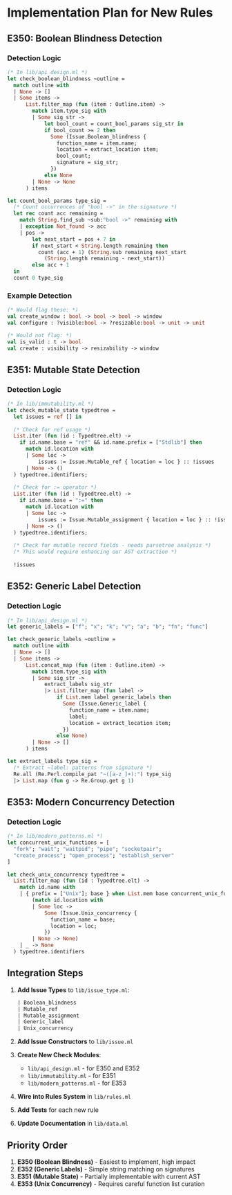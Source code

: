 # Implementation Plan for New Rules

## E350: Boolean Blindness Detection

### Detection Logic
```ocaml
(* In lib/api_design.ml *)
let check_boolean_blindness ~outline =
  match outline with
  | None -> []
  | Some items ->
      List.filter_map (fun (item : Outline.item) ->
        match item.type_sig with
        | Some sig_str ->
            let bool_count = count_bool_params sig_str in
            if bool_count >= 2 then
              Some (Issue.Boolean_blindness {
                function_name = item.name;
                location = extract_location item;
                bool_count;
                signature = sig_str;
              })
            else None
        | None -> None
      ) items

let count_bool_params type_sig =
  (* Count occurrences of "bool ->" in the signature *)
  let rec count acc remaining =
    match String.find_sub ~sub:"bool ->" remaining with
    | exception Not_found -> acc
    | pos ->
        let next_start = pos + 7 in
        if next_start < String.length remaining then
          count (acc + 1) (String.sub remaining next_start 
            (String.length remaining - next_start))
        else acc + 1
  in
  count 0 type_sig
```

### Example Detection
```ocaml
(* Would flag these: *)
val create_window : bool -> bool -> bool -> window
val configure : ?visible:bool -> ?resizable:bool -> unit -> unit

(* Would not flag: *)
val is_valid : t -> bool
val create : visibility -> resizability -> window
```

## E351: Mutable State Detection

### Detection Logic
```ocaml
(* In lib/immutability.ml *)
let check_mutable_state typedtree =
  let issues = ref [] in
  
  (* Check for ref usage *)
  List.iter (fun (id : Typedtree.elt) ->
    if id.name.base = "ref" && id.name.prefix = ["Stdlib"] then
      match id.location with
      | Some loc ->
          issues := Issue.Mutable_ref { location = loc } :: !issues
      | None -> ()
  ) typedtree.identifiers;
  
  (* Check for := operator *)
  List.iter (fun (id : Typedtree.elt) ->
    if id.name.base = ":=" then
      match id.location with
      | Some loc ->
          issues := Issue.Mutable_assignment { location = loc } :: !issues
      | None -> ()
  ) typedtree.identifiers;
  
  (* Check for mutable record fields - needs parsetree analysis *)
  (* This would require enhancing our AST extraction *)
  
  !issues
```

## E352: Generic Label Detection

### Detection Logic
```ocaml
(* In lib/api_design.ml *)
let generic_labels = ["f"; "x"; "k"; "v"; "a"; "b"; "fn"; "func"]

let check_generic_labels ~outline =
  match outline with
  | None -> []
  | Some items ->
      List.concat_map (fun (item : Outline.item) ->
        match item.type_sig with
        | Some sig_str ->
            extract_labels sig_str
            |> List.filter_map (fun label ->
                if List.mem label generic_labels then
                  Some (Issue.Generic_label {
                    function_name = item.name;
                    label;
                    location = extract_location item;
                  })
                else None)
        | None -> []
      ) items

let extract_labels type_sig =
  (* Extract ~label: patterns from signature *)
  Re.all (Re.Perl.compile_pat "~([a-z_]+):") type_sig
  |> List.map (fun g -> Re.Group.get g 1)
```

## E353: Modern Concurrency Detection

### Detection Logic
```ocaml
(* In lib/modern_patterns.ml *)
let concurrent_unix_functions = [
  "fork"; "wait"; "waitpid"; "pipe"; "socketpair"; 
  "create_process"; "open_process"; "establish_server"
]

let check_unix_concurrency typedtree =
  List.filter_map (fun (id : Typedtree.elt) ->
    match id.name with
    | { prefix = ["Unix"]; base } when List.mem base concurrent_unix_functions ->
        (match id.location with
        | Some loc ->
            Some (Issue.Unix_concurrency {
              function_name = base;
              location = loc;
            })
        | None -> None)
    | _ -> None
  ) typedtree.identifiers
```

## Integration Steps

1. **Add Issue Types** to `lib/issue_type.ml`:
   ```ocaml
   | Boolean_blindness
   | Mutable_ref  
   | Mutable_assignment
   | Generic_label
   | Unix_concurrency
   ```

2. **Add Issue Constructors** to `lib/issue.ml`

3. **Create New Check Modules**:
   - `lib/api_design.ml` - for E350 and E352
   - `lib/immutability.ml` - for E351
   - `lib/modern_patterns.ml` - for E353

4. **Wire into Rules System** in `lib/rules.ml`

5. **Add Tests** for each new rule

6. **Update Documentation** in `lib/data.ml`

## Priority Order

1. **E350 (Boolean Blindness)** - Easiest to implement, high impact
2. **E352 (Generic Labels)** - Simple string matching on signatures
3. **E351 (Mutable State)** - Partially implementable with current AST
4. **E353 (Unix Concurrency)** - Requires careful function list curation